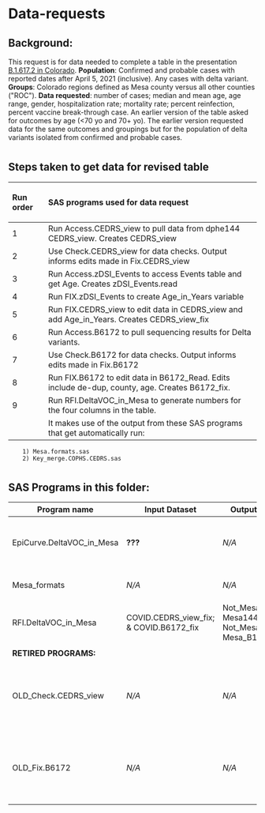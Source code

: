 # Data-requests

## Background: 
This request is for data needed to complete a table in the presentation [B.1.617.2 in Colorado](https://docs.google.com/presentation/d/10v9o1mwOVWfGtpJpnd5A6Gr5hDkt4GlVSTkwXSMTLhE/edit?ts=60f1ca9b#slide=id.gdf56bc7d45_8_0). **Population**:  Confirmed and probable cases with reported dates after April 5, 2021 (inclusive). Any cases with delta variant. **Groups**: Colorado regions defined as Mesa county versus all other counties ("ROC"). **Data requested**: number of cases; median and mean age, age range, gender, hospitalization rate; mortality rate; percent reinfection, percent vaccine break-through case.  An earlier version of the table asked for outcomes by age (<70 yo and 70+ yo).  The earlier version requested data for the same outcomes and groupings but for the population of delta variants isolated from confirmed and probable cases.
#
## Steps taken to get data for revised table
| <p align="left">Run order</p> | <p align="left">SAS programs used for data request</p> |
| --- | ------------------------------------------------------------------------------------ |
|1| Run Access.CEDRS_view to pull data from dphe144 CEDRS_view. Creates CEDRS_view |
|2| Use Check.CEDRS_view for data checks. Output informs edits made in Fix.CEDRS_view|
|3| Run Access.zDSI_Events to access Events table and get Age. Creates zDSI_Events.read|
|4| Run FIX.zDSI_Events to create Age_in_Years variable|
|5| Run FIX.CEDRS_view to edit data in CEDRS_view and add Age_in_Years. Creates CEDRS_view_fix
|6| Run Access.B6172 to pull sequencing results for Delta variants.
|7| Use Check.B6172 for data checks. Output informs edits made in Fix.B6172|
|8| Run FIX.B6172 to edit data in B6172_Read. Edits include de-dup, county, age. Creates B6172_fix.
|9| Run RFI.DeltaVOC_in_Mesa to generate numbers for the four columns in the table.  
|   | It makes use of the output from these SAS programs that get automatically run:
        1) Mesa.formats.sas
        2) Key_merge.COPHS.CEDRS.sas

#             
## SAS Programs in this folder:

| Program name    | Input Dataset  | Output Dataset   | Purpose                                  
| --------------- | -------------- | ---------------- | ---------------------------------------| 
| EpiCurve.DeltaVOC_in_Mesa|**???**|*N/A*|Generate output used in Excel to chart epi curve|
|Mesa_formats| *N/A* | *N/A* |Create user defined formats
|RFI.DeltaVOC_in_Mesa|COVID.CEDRS_view_fix; & COVID.B6172_fix|Not_Mesa144; Mesa144; Not_Mesa_B16172; Mesa_B16172|Generate numbers for table in presentation
||
|**RETIRED PROGRAMS:** | |
| OLD_Check.CEDRS_view|*N/A*|*N/A*|Code for data checks; new version moved to parent directory|
| OLD_Fix.B6172|*N/A*|*N/A*|Code for data checks; new version moved to parent directory|

